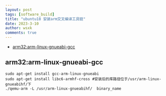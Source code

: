 ```yaml
---
layout: post
tags: [software_build]
title: "ubuntu18 安装arm交叉编译工具链"
date: 2023-3-10
author: wsxk
comments: true
---
```


- [arm32:arm-linux-gnueabi-gcc ](#arm32arm-linux-gnueabi-gcc-)


## arm32:arm-linux-gnueabi-gcc <br>

    sudo apt-get install gcc-arm-linux-gnueabi
    sudo apt-get install libc6-armhf-cross #安装后的库路径位于/usr/arm-linux-gnueabihf/下
    ./qemu-arm -L /usr/arm-linux-gnueabihf/  binary_name 

